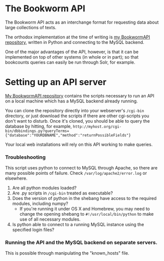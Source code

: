 # The Bookworm API

The Bookworm API acts as an interchange format for requesting data about large collections of texts.

The orthodox implementation at the time of writing is [my BookwormAPI repository](https://www.github.com/Bookworm-project/BookwormAPI), written in Python and connecting to the MySQL backend.

One of the major advantages of the API, however, is that it can be implemented on top of other systems (in whole or in part); so that bookcounts queries can easily be run through Solr, for example.

# Setting up an API server


[My BookwormAPI repository](https://www.github.com/Bookworm-project/BookwormAPI) contains the scripts necessary to run an API on a local machine which has a MySQL backend already running.

You can clone the repository directly into your webserver's `/cgi-bin` directory, or just download the scripts if there are other cgi-scripts you don't want to disturb. Once it's cloned, you should be able to query the database by hitting, for example, `http://myhost.org/cgi-bin/dbbindings.py?queryTerms={"database":"YOURDBNAME","method":"returnPossibleFields"}`

Your local web installations will rely on this API working to make queries.


### Troubleshooting

This script uses python to connect to MySQL through Apache, so there are many possible points of failure. Check `/var/log/apache2/error.log` or elsewhere.

1. Are all python modules loaded?
2. Are .py scripts in `/cgi-bin` treated as executable?
3. Does the version of python in the shebang have access to the required modules, including numpy?
    * If you're running it under OS X and Homebrew, you may need to change the opening shebang to `#!/usr/local/bin/python` to make use of all necessary modules.
4. Is python able to connect to a running MySQL instance using the specified login files?

### Running the API and the MySQL backend on separate servers.

This is possible through manipulating the "known_hosts" file.
